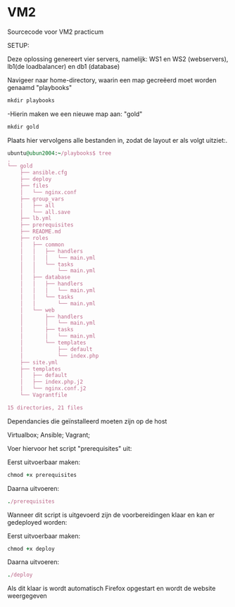 # VM2
Sourcecode voor VM2 practicum

SETUP:

Deze oplossing genereert vier servers, namelijk: WS1 en WS2 (webservers), lb1(de loadbalancer) en db1 (database)

Navigeer naar home-directory, waarin een map gecreëerd moet worden genaamd "playbooks"
```ruby
mkdir playbooks
```
-Hierin maken we een nieuwe map aan: "gold"
```ruby
mkdir gold
```
Plaats hier vervolgens alle bestanden in, zodat de layout er als volgt uitziet:.
```ruby
ubuntu@ubun2004:~/playbooks$ tree
.
└── gold
    ├── ansible.cfg
    ├── deploy
    ├── files
    │   └── nginx.conf
    ├── group_vars
    │   ├── all
    │   └── all.save
    ├── lb.yml
    ├── prerequisites
    ├── README.md
    ├── roles
    │   ├── common
    │   │   ├── handlers
    │   │   │   └── main.yml
    │   │   └── tasks
    │   │       └── main.yml
    │   ├── database
    │   │   ├── handlers
    │   │   │   └── main.yml
    │   │   └── tasks
    │   │       └── main.yml
    │   └── web
    │       ├── handlers
    │       │   └── main.yml
    │       ├── tasks
    │       │   └── main.yml
    │       └── templates
    │           ├── default
    │           └── index.php
    ├── site.yml
    ├── templates
    │   ├── default
    │   ├── index.php.j2
    │   └── nginx.conf.j2
    └── Vagrantfile

15 directories, 21 files


```

Dependancies die geïnstalleerd moeten zijn op de host 

Virtualbox;
Ansible;
Vagrant;

Voer hiervoor het script "prerequisites" uit:

Eerst uitvoerbaar maken:
```ruby
chmod +x prerequisites
```
Daarna uitvoeren:
```ruby
./prerequisites
```
Wanneer dit script is uitgevoerd zijn de voorbereidingen klaar en kan er gedeployed worden:

Eerst uitvoerbaar maken:
```ruby
chmod +x deploy
```
Daarna uitvoeren:
```ruby
./deploy
```

Als dit klaar is wordt automatisch Firefox opgestart en wordt de website weergegeven 
